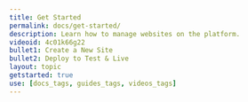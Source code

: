 ```yaml
---
title: Get Started
permalink: docs/get-started/
description: Learn how to manage websites on the platform.
videoid: 4c01k66g22
bullet1: Create a New Site
bullet2: Deploy to Test & Live
layout: topic
getstarted: true
use: [docs_tags, guides_tags, videos_tags]
---
```


